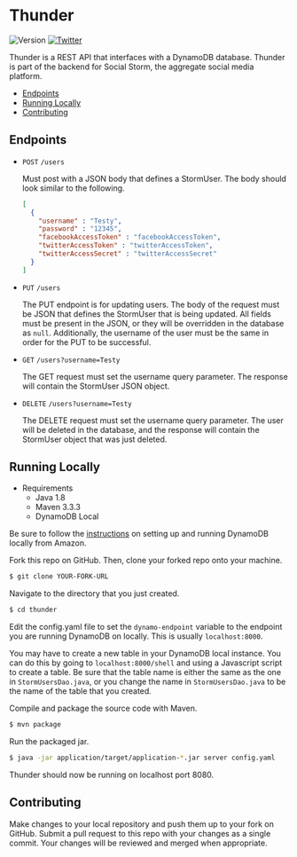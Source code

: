 # Thunder
![Version](https://img.shields.io/badge/version-v0.1.0-7f8c8d.svg)
[![Twitter](https://img.shields.io/badge/twitter-%40RohanNagar22-00aced.svg)](http://twitter.com/RohanNagar22)

Thunder is a REST API that interfaces with a DynamoDB database. Thunder is part of the backend for Social Storm, the aggregate social media platform.

* [Endpoints](#endpoints)
* [Running Locally](#running-locally)
* [Contributing](#contributing)

## Endpoints
- `POST` `/users`
  
  Must post with a JSON body that defines a StormUser. The body should look similar to the following.

  ```json
  [
    {
      "username" : "Testy",
      "password" : "12345",
      "facebookAccessToken" : "facebookAccessToken",
      "twitterAccessToken" : "twitterAccessToken",
      "twitterAccessSecret" : "twitterAccessSecret"
    }
  ]
  ```
  
- `PUT` `/users`

  The PUT endpoint is for updating users. The body of the request must be JSON that defines the StormUser that is being updated. All fields must be present in the JSON, or they will be overridden in the database as `null`. Additionally, the username of the user must be the same in order for the PUT to be successful.
  
- `GET` `/users?username=Testy`
  
  The GET request must set the username query parameter. The response will contain the StormUser JSON object.

- `DELETE` `/users?username=Testy`

  The DELETE request must set the username query parameter. The user will be deleted in the database, and the response will contain the StormUser object that was just deleted.

## Running Locally
- Requirements
  - Java 1.8
  - Maven 3.3.3
  - DynamoDB Local

Be sure to follow the [instructions](http://docs.aws.amazon.com/amazondynamodb/latest/developerguide/Tools.DynamoDBLocal.html) on setting up and running DynamoDB locally from Amazon.

Fork this repo on GitHub. Then, clone your forked repo onto your machine.

```bash
$ git clone YOUR-FORK-URL
```

Navigate to the directory that you just created.

```bash
$ cd thunder
```

Edit the config.yaml file to set the `dynamo-endpoint` variable to the endpoint you are running DynamoDB on locally. This is usually `localhost:8000`.

You may have to create a new table in your DynamoDB local instance. You can do this by going to `localhost:8000/shell` and using a Javascript script to create a table. Be sure that the table name is either the same as the one in `StormUsersDao.java`, or you change the name in `StormUsersDao.java` to be the name of the table that you created.

Compile and package the source code with Maven.

```bash
$ mvn package
```

Run the packaged jar.

```bash
$ java -jar application/target/application-*.jar server config.yaml
```

Thunder should now be running on localhost port 8080.

## Contributing
Make changes to your local repository and push them up to your fork on GitHub.
Submit a pull request to this repo with your changes as a single commit.
Your changes will be reviewed and merged when appropriate.

